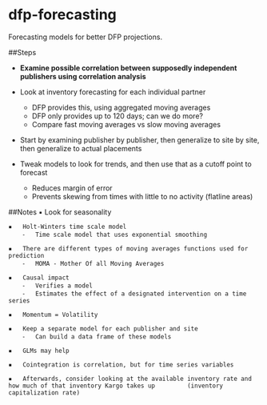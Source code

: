 # dfp-forecasting
Forecasting models for better DFP projections.

##Steps
+ **Examine possible correlation between supposedly independent publishers using correlation analysis**

+ Look at inventory forecasting for each individual partner
  * DFP provides this, using aggregated moving averages
  * DFP only provides up to 120 days; can we do more?
  * Compare fast moving averages vs slow moving averages

+ Start by examining publisher by publisher, then generalize to site by site, then generalize to actual placements

+ Tweak models to look for trends, and then use that as a cutoff point to forecast
  * Reduces margin of error
  * Prevents skewing from times with little to no activity (flatline areas)

##Notes
	▪	Look for seasonality

	▪	Holt-Winters time scale model
		⁃	Time scale model that uses exponential smoothing

	▪	There are different types of moving averages functions used for prediction
		⁃	MOMA - Mother Of all Moving Averages

	▪	Causal impact
		⁃	Verifies a model
		⁃	Estimates the effect of a designated intervention on a time series

	▪	Momentum = Volatility

	▪	Keep a separate model for each publisher and site
		⁃	Can build a data frame of these models

	▪	GLMs may help

	▪	Cointegration is correlation, but for time series variables

	▪	Afterwards, consider looking at the available inventory rate and how much of that inventory Kargo takes up 		   (inventory capitalization rate)

